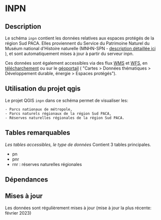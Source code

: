 # INPN


 ## Description

Le schéma `inpn` contient les données relatives aux espaces protégés de la région Sud PACA. 
Elles proviennent du Service du Patrimoine Naturel du Muséum national d'Histoire naturelle (MNHN-SPN - [description détaillée ici](https://inpn.mnhn.fr/docs/transfertSIG.pdf) ), et 
sont automatiquement mises à jour à partir du serveur inpn<!-- ? -->.

Ces données sont également accessibles via des flux [WMS](QGIS/inpn_wms.xml) et [WFS](QGIS/inpn_wfs.xml), en [télécharchement]( https://inpn.mnhn.fr/telechargement/cartes-et-information-geographique/ep/pn
) ou sur le [géoportail](geoportail.gouv.fr) ( "Cartes > Données thématiques > Développement durable, énergie > Espaces protégés").



## Utilisation du projet qgis 

Le projet QGIS `inpn` dans ce schéma permet de visualiser les:

    - Parcs nationaux de métropole,
    - Parcs naturels régionaux de la région Sud PACA,
    - Réserves naturelles régionales de la région Sud PACA.


## Tables remarquables
_Les tables accessibles, le type de données_
Contient 3 tables principales. 
- pn
- pnr
- rnr : réserves naturelles régionales
<!--
## Description des colonnes remarquables

Attention: Ne sont décrites ici que les colonnes remarquables, ou dont le nom pourrait prêter à confusion. 

#### table_1
| Nom de la colonne      | Type | Description     |
| :---        |    :----:   |          :---: |
| n_truc      | (PK) int       | c'est le numéro du truc   |
| nom_truc   | string        | c'est le nom du fameux truc      |

#### table_2
| Nom de la colonne      | Type | Description     |
| :---        |    :----:   |          :---: |
| n_machin      | int       | c'est le numéro du machin   |
| n_truc   | string        | c'est le numéro du truc      |

#### table_3
| Nom de la colonne      | Type | Description     |
| :---        |    :----:   |          :---: |
|...      |...       |...   |

## Exemples de Requêtes
_Quelques exemples de requêtes toutes écrites qui permettent de faire des trucs_

```postgreSQL
--Requête pour avoir tous les trucs commençant par "a" ou "A"
SELECT *
FROM table_1
WHERE nom_truc ILIKE 'a%'
```
-->
## Dépendances




## Mises à jour

Les données sont régulièrement mises à jour (mise à jour la plus récente: février 2023)
